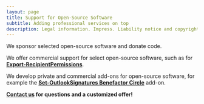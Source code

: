 ```yaml
---
layout: page
title: Support for Open-Source Software
subtitle: Adding professional services on top
description: Legal information. Impress. Liability notice and copyright. Brands and trademarks. General terms and conditions. Allgemeine Geschäftsbedingungen. Privacy policy.
---
```

We sponsor selected open-source software and donate code.

We offer commercial support for select open-source software, such as for <strong><a href="/open-source/Export-RecipientPermissions">Export-RecipientPermissions</a></strong>.

We develop private and commercial add-ons for open-source software, for example the <strong><a href="/open-source/Set-OutlookSignatures">Set-OutlookSignatures Benefactor Circle</a></strong> add-on.

<strong><a href="mailto:welcome@explicitconsulting.at">Contact us</a> for questions and a customized offer!</strong>
